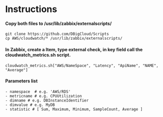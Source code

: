 # Instructions

#### Copy both files to /usr/lib/zabbix/externalscripts/
```
git clone https://github.com/DBigCloud/Scripts
cp AWS/cloudwatch/* /usr/lib/zabbix/externalscripts/
```

#### In Zabbix, create a Item, type external check, in key field call the cloudwatch_metrics.sh script.
```
cloudwatch_metrics.sh["AWS/NameSpace", "Latency", "ApiName", "NAME", "Average"]
```
#### Parameters list
	- namespace  # e.g. 'AWS/RDS'
	- metricname # e.g. CPUUtilization
	- dimname # e.g. DBInstanceIdentifier
	- dimvalue # e.g. MyDB
	- statistic # [ Sum, Maximum, Minimum, SampleCount, Average ]

